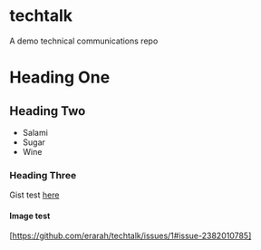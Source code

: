 # techtalk
A demo technical communications repo
# Heading One
## Heading Two
* Salami
* Sugar
* Wine

### Heading Three

Gist test [here](https://gist.github.com/erarah/320a83c535311e48496557413be33078)


#### Image test
[https://github.com/erarah/techtalk/issues/1#issue-2382010785]
